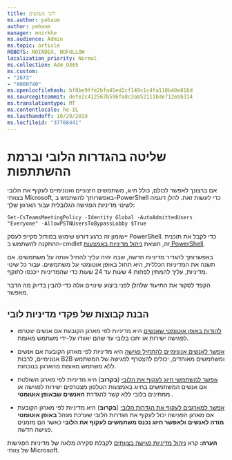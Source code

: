 ```yaml
---
title: לובי מעקפים
ms.author: pebaum
author: pebaum
manager: mnirkhe
ms.audience: Admin
ms.topic: article
ROBOTS: NOINDEX, NOFOLLOW
localization_priority: Normal
ms.collection: Adm_O365
ms.custom:
- "2673"
- "9000740"
ms.openlocfilehash: bf8be9ffe2bfa45ed2cf149c1c4fa118b40e816d
ms.sourcegitcommit: defe2c412567b596fa8c3ab52111bde712ebb314
ms.translationtype: MT
ms.contentlocale: he-IL
ms.lasthandoff: 10/29/2019
ms.locfileid: "37768441"
---
```

# <a name="control-lobby-settings-and-level-of-participation"></a>שליטה בהגדרות הלובי וברמת ההשתתפות

אם ברצונך לאפשר לכולם, כולל חיוג, משתמשים חיצוניים ואנונימיים לעקוף את הלובי בצוותי Microsoft, באפשרותך להשתמש ב-PowerShell כדי לעשות זאת. להלן דוגמה לשינוי מדיניות הפגישה הגלובלית עבור הארגון שלך:

`Set-CsTeamsMeetingPolicy -Identity Global -AutoAdmittedUsers "Everyone" -AllowPSTNUsersToBypassLobby $True`

יישומון זה כרגע דורש שימוש במודול סקייפ לעסק PowerShell. כדי לקבל את תוכנית ההתקנה להשתמש ב-cmdlet זה, הוצאת [ניהול מדיניות באמצעות PowerShell](https://docs.microsoft.com/en-us/microsoftteams/teams-powershell-overview#managing-policies-via-powershell).

באפשרותך להגדיר מדיניות חדשה, שבה יהיה עליך להחיל אותה על משתמשים. אם תשנה את המדיניות הכללית, היא תחול באופן אוטומטי על משתמשים. עבור כל שינוי מדיניות, עליך להמתין לפחות 4 שעות עד 24 שעות כדי שהמדיניות ייכנסו לתוקף.

הקפד לסקור את התיעוד שלהלן לפני ביצוע שינויים אלה כדי להבין בדיוק מה הדבר מאפשר.

## <a name="understanding-teams-meeting-lobby-policy-controls"></a>הבנת קבוצות של פקדי מדיניות לובי

- [להודות באופן אוטומטי שאנשים](https://docs.microsoft.com/microsoftteams/meeting-policies-in-teams#automatically-admit-people) היא מדיניות לפי מארגן הקובעת אם אנשים יצטרפו לפגישה ישירות או יחכו בלובי עד שהם יאוודו על-ידי משתמש מאומת.

- [אפשר לאנשים אנונימיים להתחיל פגישה](https://docs.microsoft.com/microsoftteams/meeting-policies-in-teams#allow-anonymous-people-to-start-a-meeting) היא מדיניות לפי מארגן הקובעת אם אנשים אנונימיים, לרבות B2B ומשתמשים מאוחדים, יכולים להצטרף לפגישה של המשתמש ללא משתמש מאומת מהארגון בנוכחות.

- [אפשר למשתמשי חיוג לעקוף את הלובי](https://docs.microsoft.com/en-us/microsoftteams/meeting-policies-in-teams#allow-dial-in-users-to-bypass-the-lobby-coming-soon) (**בקרוב**) היא מדיניות לפי מארגן השולטת אם אנשים המשתמשים בחיוג באמצעות הטלפון מצטרפים ישירות לפגישה או ממתינים בלובי ללא קשר להגדרת **האנשים שבאופן אוטומטי** .

- [אפשר למארגנים לעקוף את הגדרות הלובי](https://docs.microsoft.com/microsoftteams/meeting-policies-in-teams#allow-organizers-to-override-lobby-settings-coming-soon) (**בקרוב**) היא מדיניות לפי מארגן הקובעת אם מארגן הפגישה יכול לעקוף את הגדרות הלובי שערכת מנהל **באופן אוטומטי מודה לאנשים** **ולאפשר חיוג נכנס משתמשים לעקוף את הלובי** כאשר הם מזמנים פגישה חדשה.

**הערה:** קרא [ניהול מדיניות פגישה בצוותים](https://docs.microsoft.com/en-us/microsoftteams/meeting-policies-in-teams) לקבלת סקירה מלאה של מדיניות הפגישות של צוותי Microsoft.
